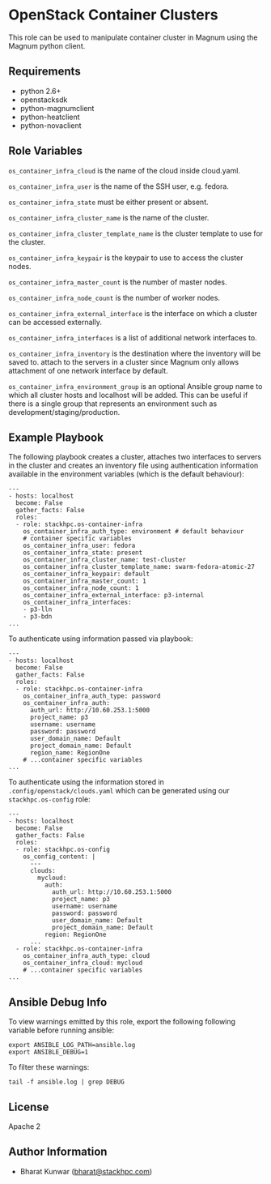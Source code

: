 OpenStack Container Clusters
============================

This role can be used to manipulate container cluster in Magnum using the
Magnum python client.

Requirements
------------

- python 2.6+
- openstacksdk
- python-magnumclient
- python-heatclient
- python-novaclient

Role Variables
--------------

`os_container_infra_cloud` is the name of the cloud inside cloud.yaml.

`os_container_infra_user` is the name of the SSH user, e.g. fedora.

`os_container_infra_state` must be either present or absent.

`os_container_infra_cluster_name` is the name of the cluster.

`os_container_infra_cluster_template_name` is the cluster template to use for
the cluster.

`os_container_infra_keypair` is the keypair to use to access the cluster nodes.

`os_container_infra_master_count` is the number of master nodes.

`os_container_infra_node_count` is the number of worker nodes.

`os_container_infra_external_interface` is the interface on which a cluster can
be accessed externally.

`os_container_infra_interfaces` is a list of additional network interfaces to.

`os_container_infra_inventory` is the destination where the inventory will be saved to.
attach to the servers in a cluster since Magnum only allows attachment of one
network interface by default.

`os_container_infra_environment_group` is an optional Ansible group name to
which all cluster hosts and localhost will be added. This can be useful if
there is a single group that represents an environment such as
development/staging/production.

Example Playbook
----------------

The following playbook creates a cluster, attaches two interfaces to servers in
the cluster and creates an inventory file using authentication information
available in the environment variables (which is the default behaviour):

    ---
    - hosts: localhost
      become: False
      gather_facts: False
      roles:
      - role: stackhpc.os-container-infra
        os_container_infra_auth_type: environment # default behaviour
        # container specific variables
        os_container_infra_user: fedora
        os_container_infra_state: present
        os_container_infra_cluster_name: test-cluster
        os_container_infra_cluster_template_name: swarm-fedora-atomic-27
        os_container_infra_keypair: default
        os_container_infra_master_count: 1
        os_container_infra_node_count: 1
        os_container_infra_external_interface: p3-internal
        os_container_infra_interfaces:
        - p3-lln
        - p3-bdn
    ...

To authenticate using information passed via playbook:

    ---
    - hosts: localhost
      become: False
      gather_facts: False
      roles:
      - role: stackhpc.os-container-infra
        os_container_infra_auth_type: password
        os_container_infra_auth:
          auth_url: http://10.60.253.1:5000
          project_name: p3
          username: username
          password: password
          user_domain_name: Default
          project_domain_name: Default
          region_name: RegionOne
        # ...container specific variables
    ...

To authenticate using the information stored in `.config/openstack/clouds.yaml`
which can be generated using our `stackhpc.os-config` role:

    ---
    - hosts: localhost
      become: False
      gather_facts: False
      roles:
      - role: stackhpc.os-config
        os_config_content: |
          ---
          clouds:
            mycloud:
              auth:
                auth_url: http://10.60.253.1:5000
                project_name: p3
                username: username
                password: password
                user_domain_name: Default
                project_domain_name: Default
              region: RegionOne
          ...
      - role: stackhpc.os-container-infra
        os_container_infra_auth_type: cloud
        os_container_infra_cloud: mycloud
        # ...container specific variables
    ...

Ansible Debug Info
------------------

To view warnings emitted by this role, export the following
following variable before running ansible:

    export ANSIBLE_LOG_PATH=ansible.log
    export ANSIBLE_DEBUG=1

To filter these warnings:

    tail -f ansible.log | grep DEBUG

License
-------

Apache 2

Author Information
------------------

- Bharat Kunwar (<bharat@stackhpc.com>)
